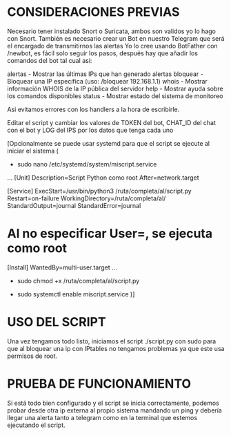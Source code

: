 # CONSIDERACIONES PREVIAS
Necesario tener instalado Snort o Suricata, ambos son validos yo lo hago con Snort.
También es necesario crear un Bot en nuestro Telegram que será el encargado de transmitirnos las alertas
Yo lo cree usando BotFather con /newbot, es fácil solo seguir los pasos, después hay que añadir los comandos
del bot tal cual asi:

alertas - Mostrar las últimas IPs que han generado alertas
bloquear - Bloquear una IP específica (uso: /bloquear 192.168.1.1)
whois - Mostrar información WHOIS de la IP pública del servidor
help - Mostrar ayuda sobre los comandos disponibles
status - Mostrar estado del sistema de monitoreo

Asi evitamos errores con los handlers a la hora de escribirle.

Editar el script y cambiar los valores de TOKEN del bot, CHAT_ID del chat con el bot y LOG del IPS por los datos que tenga cada uno

[Opcionalmente se puede usar systemd para que el script se ejecute al iniciar el sistema
(
- sudo nano /etc/systemd/system/miscript.service

...
[Unit]
Description=Script Python como root
After=network.target

[Service]
ExecStart=/usr/bin/python3 /ruta/completa/al/script.py
Restart=on-failure
WorkingDirectory=/ruta/completa/al/
StandardOutput=journal
StandardError=journal

# Al no especificar User=, se ejecuta como root

[Install]
WantedBy=multi-user.target
...

- sudo chmod +x /ruta/completa/al/script.py

- sudo systemctl enable miscript.service
)]

# USO DEL SCRIPT

Una vez tengamos todo listo, iniciamos el script ./script.py con sudo 
para que al bloquear una ip con IPtables no tengamos problemas ya que este usa permisos de root.

# PRUEBA DE FUNCIONAMIENTO

Si está todo bien configurado y el script se inicia correctamente, podemos probar desde otra ip externa al propio sistema mandando un ping
y debería llegar una alerta tanto a telegram como en la terminal que estemos ejecutando el script.
